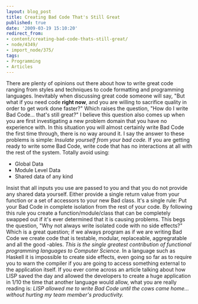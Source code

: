 ```yaml
---
layout: blog_post
title: Creating Bad Code That's Still Great
published: true
date: '2009-03-19 15:10:20'
redirect_from:
- content/creating-bad-code-thats-still-great/
- node/4349/
- import_node/375/
tags:
- Programming
- Articles
---
```


There are plenty of opinions out there about how to write great code ranging from styles and techniques to code formatting and programming languages. Inevitably when discussing great code someone will say, "But what if you need code **right now**, and you are willing to sacrifice quality in order to get work done faster?" Which raises the question, "How do I write Bad Code... that's still great?" I believe this question also comes up when you are first investigating a new problem domain that you have no experience with. In this situation you will almost certainly write Bad Code the first time through, there is no way around it. I say the answer to these problems is simple: *Insulate yourself from your bad code.* If you are getting ready to write some Bad Code, write code that has no interactions at all with the rest of the system. Totally avoid using:

-   Global Data
-   Module Level Data
-   Shared data of any kind

Insist that all inputs you use are passed to you and that you do not provide any shared data yourself. Either provide a single return value from your function or a set of accessors to your new Bad class. It's a single rule: Put your Bad Code in complete isolation from the rest of your code. By following this rule you create a function/module/class that can be completely swapped out if it's ever determined that it is causing problems. This begs the question, "Why not always write isolated code with no side effects?" Which is a great question; if we always program as if we are writing Bad Code we create code that is testable, modular, replaceable, aggregratable and all the good -ables. *This is the single greatest contribution of functional programming languages to Computer Science.* In a language such as Haskell it is impossible to create side effects, even going so far as to require you to warn the compiler if you are going to access something external to the application itself. If you ever come across an article talking about how LISP saved the day and allowed the developers to create a huge application in 1/10 the time that another language would allow, what you are really reading is: *LISP allowed me to write Bad Code until the cows came home... without hurting my team member's productivity.*
